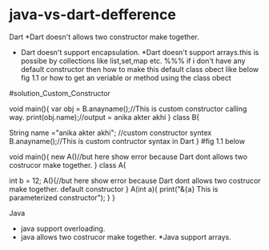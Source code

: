 # java-vs-dart-defference

Dart
   *Dart doesn't allows two constructor make together.
   * Dart doesn't support encapsulation.
   *Dart doesn't support arrays.this is possibe by collections like list,set,map etc.
   %%% if i don't have any default constructor then how to make this default class obect like  below fig 1.1
   or how to get an veriable or method using the class obect
   
#solution_Custom_Constructor


void main(){
var obj = B.anayname();//This is custom constructor calling way.
print(obj.name);//output = anika akter akhi
}
class B{

String name ="anika akter akhi";
//custom constructor syntex
B.anayname();//This is custom contructor syntax in Dart
}
   #fig 1.1 below    
   
   void main(){
   new A()//but here show error because Dart dont  allows two costrucor make together.
   }
   class A{
   
   
   int b = 12;
   A(){//but here show error because Dart dont  allows two costrucor make together.
    default constructor
   }
   A(int a){
   print("&{a}   This is parameterized constructor");
    }
   }
   
Java
   * java support overloading.
   * java allows two costrucor make together.
   *Java support arrays.
